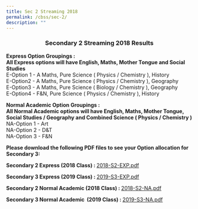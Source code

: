 ```yaml
---
title: Sec 2 Streaming 2018
permalink: /cbss/sec-2/
description: ""
---
```


<h3 style="text-align: center;"><strong>Secondary 2 Streaming 2018 Results</strong></h3>
<p><strong>Express Option Groupings :<br /></strong><strong>All Express options will have English, Maths, Mother Tongue and Social Studies</strong><br />E-Option 1 - A Maths, Pure Science ( Physics / Chemistry ), History<br />E-Option2 - A Maths, Pure Science ( Physics / Chemistry ), Geography<br />E-Option3 - A Maths, Pure Science ( Biology / Chemistry ), Geography<br />E-Option4 - F&amp;N, Pure Science ( Physics / Chemistry ), History</p>
<p><strong>Normal Academic Option Groupings :<br /></strong><strong>All Normal Academic options will have English, Maths, Mother Tongue, Social Studies / Geography and Combined Science ( Physics / Chemistry )</strong><br />NA-Option 1 - Art<br />NA-Option 2 - D&amp;T<br />NA-Option 3 - F&amp;N</p>
<p><strong>Please download the following PDF files to see your Option allocation for Secondary 3:</strong></p>
<p><strong>Secondary 2 Express (2018 Class) : </strong> <a href="https://moe-canberrasec-staging.netlify.app/files/2018-S2-EXP.pdf" target="_blank" rel="noopener">2018-S2-EXP.pdf</a></p>
<p><strong>Secondary 3 Express (2019 Class) : </strong><a href="https://moe-canberrasec-staging.netlify.app/files/2019-S3-EXP.pdf" target="_blank" rel="noopener">2019-S3-EXP.pdf</a></p>
<p><strong>Secondary 2 Normal Academic (2018 Class) : </strong><a href="https://moe-canberrasec-staging.netlify.app/files/2018-S2-NA.pdf" target="_blank" rel="noopener">2018-S2-NA.pdf</a></p>
<p><strong>Secondary 3&nbsp;</strong><strong>Normal Academic </strong><strong>&nbsp;(2019 Class) : </strong><a href="https://moe-canberrasec-staging.netlify.app/files/2019-S3-NA.pdf" target="_blank" rel="noopener">2019-S3-NA.pdf</a></p>